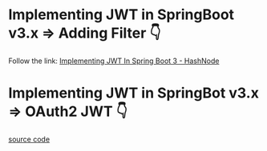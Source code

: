 # Implementing JWT in SpringBoot v3.x => Adding Filter 👇
Follow the link: [Implementing JWT In Spring Boot 3 - HashNode](https://seyedali.hashnode.dev/implementing-jwt-in-spring-boot-3)

# Implementing JWT in SpringBot v3.x => OAuth2 JWT 👇
[source code](./Hogwarts-Artifacts-Online/src/main/java/code/with/bingyang/wei/hogwartsartifactsonline/security)
